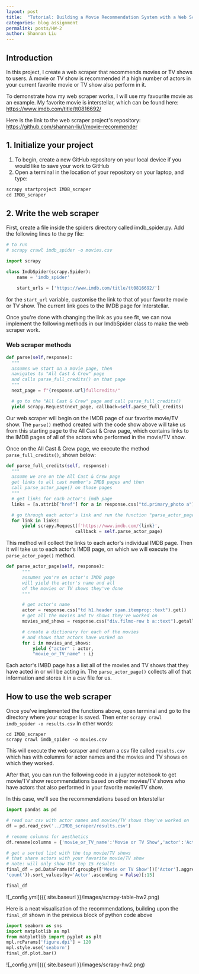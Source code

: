```yaml
---
layout: post
title:  "Tutorial: Building a Movie Recommendation System with a Web Scraper"
categories: blog assignment
permalink: posts/HW-2
author: Shannan Liu
---
```


## Introduction
In this project, I create a web scraper that recommends movies or TV shows to users. A movie or TV show is recommended if a high number of actors in your current favorite movie or TV show also perform in it.

To demonstrate how my web scraper works, I will use my favourite movie as an example. My favorite movie is interstellar, which can be found here: https://www.imdb.com/title/tt0816692/

Here is the link to the web scraper project's repository: https://github.com/shannan-liu1/movie-recommender

## 1. Initialize your project
1. To begin, create a new GitHub repository on your local device if you would like to save your work to GitHub
2. Open a terminal in the location of your repository on your laptop, and type:
```python
scrapy startproject IMDB_scraper
cd IMDB_scraper
```

## 2. Write the web scraper
First, create a file inside the spiders directory called imdb_spider.py. Add the following lines to the py file:
```python
# to run
# scrapy crawl imdb_spider -o movies.csv

import scrapy

class ImdbSpider(scrapy.Spider):
    name = 'imdb_spider'

    start_urls = ['https://www.imdb.com/title/tt0816692/']
```

for the `start_url` variable, customise the link to that of your favorite movie or TV show. The current link goes to the IMDB page for Interstellar.

Once you're done with changing the link as you see fit, we can now implement the following methods in our ImdbSpider class to make the web scraper work.

### Web scraper methods
```python
def parse(self,response):
  """
  assumes we start on a movie page, then
  navigates to "All Cast & Crew" page
  and calls parse_full_credits() on that page
  """
  next_page = f"{response.url}fullcredits/"

  # go to the "All Cast & Crew" page and call parse_full_credits()
  yield scrapy.Request(next_page, callback=self.parse_full_credits)
```
Our web scraper will begin on the IMDB page of our favorite movie/TV show. The `parse()` method created with the code show above will take us from this starting page to the All Cast & Crew page, which contains links to the IMDB pages of all of the actors who performed in the movie/TV show.

Once on the All Cast & Crew page, we execute the method `parse_full_credits()`, shown below:
```python
def parse_full_credits(self, response):
  """
  assume we are on the All Cast & Crew page
  get links to all cast member's IMDB pages and then
  call parse_actor_page() on those pages
  """
  # get links for each actor's imdb page
  links = [a.attrib["href"] for a in response.css("td.primary_photo a")]

  # go through each actor's link and run the function "parse_actor_page"
  for link in links:
      yield scrapy.Request(f'https://www.imdb.com/{link}',
                          callback = self.parse_actor_page)
```

This method will collect the links to each actor's individual IMDB page. Then it will take us to each actor's IMDB page, on which we will execute the `parse_actor_page()` method.

```python
def parse_actor_page(self, response):
      """
      assumes you're on actor's IMDB page
      will yield the actor's name and all
      of the movies or TV shows they've done
      """

      # get actor's name
      actor = response.css("td h1.header span.itemprop::text").get()
      # get all the movies and tv shows they've worked on
      movies_and_shows = response.css("div.filmo-row b a::text").getall()

      # create a dictionary for each of the movies
      # and shows that actors have worked on
      for i in movies_and_shows:
          yield {"actor" : actor,
          "movie_or_TV_name" : i}
```

Each actor's IMBD page has a list all of the movies and TV shows that they have acted in or will be acting in. The `parse_actor_page()` collects all of that information and stores it in a csv file for us.


## How to use the web scraper
Once you've implemented the functions above, open terminal and go to the directory where your scraper is saved. Then enter `scrapy crawl imdb_spider -o results.csv` In other words:
```
cd IMDB_scraper
scrapy crawl imdb_spider -o movies.csv
```

This will execute the web scraper and return a csv file called `results.csv` which has with columns for actor names and the movies and TV shows on which they worked.

After that, you can run the following code in a jupyter notebook to get movie/TV show recommendations based on other movies/TV shows who have actors that also performed in your favorite movie/TV show.

In this case, we'll see the recommendations based on Interstellar
```python
import pandas as pd

# read our csv with actor names and movies/TV shows they've worked on
df = pd.read_csv('../IMDB_scraper/results.csv')

# rename columns for aesthetics
df.rename(columns = {'movie_or_TV_name':'Movie or TV Show','actor':'Actor'},inplace = True)

# get a sorted list with the top movie/TV shows
# that share actors with your favorite movie/TV show
# note: will only show the top 15 results
final_df = pd.DataFrame(df.groupby(['Movie or TV Show'])['Actor'].aggregate(
'count')).sort_values(by='Actor',ascending = False)[:15]

final_df
```
![_config.yml]({{ site.baseurl }}/images/scrapy-table-hw2.png)

Here is a neat visualisation of the recommendations, building upon the `final_df` shown in the previous block of python code above
```python
import seaborn as sns
import matplotlib as mpl
from matplotlib import pyplot as plt
mpl.rcParams['figure.dpi'] = 120
mpl.style.use('seaborn')
final_df.plot.bar()
```
![_config.yml]({{ site.baseurl }}/images/scrapy-hw2.png)
